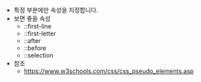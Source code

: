 
- 특정 부분에만 속성을 지정합니다.
- 보면 좋을 속성
  - ::first-line
  - ::first-letter
  - ::after
  - ::before
  - ::selection
- 참조
  - https://www.w3schools.com/css/css_pseudo_elements.asp